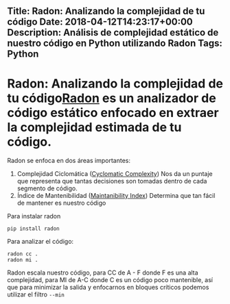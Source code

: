 Title: Radon: Analizando la complejidad de tu código
Date: 2018-04-12T14:23:17+00:00
Description: Análisis de complejidad estático de nuestro código en Python utilizando Radon
Tags: Python
---
# Radon: Analizando la complejidad de tu código[Radon](http://radon.readthedocs.io/en/latest/index.html) es un analizador de código estático enfocado en extraer la complejidad estimada de tu código.

Radon se enfoca en dos áreas importantes:

1. Complejidad Ciclomática ([Cyclomatic Complexity](http://radon.readthedocs.io/en/latest/intro.html#cyclomatic-complexity))
  Nos da un puntaje que representa que tantas decisiones son tomadas dentro de cada segmento de código. 
1. Índice de Mantenibilidad ([Maintanibility Index](http://radon.readthedocs.io/en/latest/intro.html#maintainability-index))
  Determina que tan fácil de mantener es nuestro código

Para instalar radon

```shell
pip install radon
```

Para analizar el código:

```shell
radon cc .
radon mi .
```

Radon escala nuestro código, para CC de A - F donde F es una alta complejidad, para MI de A-C donde C es un código poco mantenible, así que para minimizar la salida y enfocarnos en bloques críticos podemos utilizar el filtro `--min`